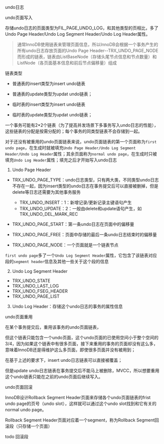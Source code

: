 undo日志

undo页面写入

存储undo日志的页面类型为FIL_PAGE_UNDO_LOG，和其他类型的页相比，多了Undo Page Header/Undo Log Segment Header/Undo Log Header属性。

> 通常InnoDB使用链表来管理页面信息，所以InnoDB会根据一个事务产生的所有undo日志存放页面的Undo Page Header--TRX_UNDO_PAGE_NODE而形成的链表，链表由ListBaseNode（存储头尾节点信息和节点数量）和ListNode（各页面基本信息和前后节点偏移量）组成

链表类型

- 普通表的insert类型为insert undo链表
- 普通表的update类型为updat undo链表；

- 临时表的insert类型为insert undo链表
- 临时表的update类型为updat undo链表；

一个事务可能有2*2个链表（为了提高并发场景下多事务写入undo日志的性能），这些链表的分配是按需分配的；每个事务的同类型链表不会存储到一起。

对于还没有被重用的undo页面链表来说，undo页面链表的第一个页面称为`first undo page`，在生成时就被填充`Undo Page Header/Undo Log Segment Header/Undo Log Header`属性；其余页面称为`normal undo page`，在生成时只被填充`Undo Log Header`属性；填充之后才开始写入undo日志

1. Undo Page Header

- TRX_UNDO_PAGE_TYPE：undo日志类型，只有两大类，不同类型undo日志不存在一起，因为insert类型的undo日志在事务提交后可以直接被删掉，但是delete等日志还需要为其他事务服务
  - TRX_UNDO_INSERT：1：新增记录/更新记录主键语句产生
  - TRX_UNDO_UPDATE：2：一般由delete和update语句产生，如TRX_UNDO_DEL_MARK_REC

- TRX_UNDO_PAGE_START：第一条undo日志在页面中的偏移量
- TRX_UNDO_PAGE_FREE：页面中存储的最后一条undo日志结束时的偏移量
- TRX_UNDO_PAGE_NODE：一个页面就是一个链表节点

`first undo page`多了一个`Undo Log Segment Header`属性，它包含了该链表对应段的`segment header`信息及其他一些关于这个段的信息

2. Undo Log Segment Header

- TRX_UNDO_STATE
- TRX_UNDO_LAST_LOG
- TRX_UNDO_FSEG_HEADER
- TRX_UNDO_PAGE_LIST

3. Undo Log Header：存储这个undo日志的事务的属性信息



undo页面重用

在某个事务提交后，重用该事务的undo页面链表，

但这个链表只能包含一个undo页面，这个undo页面的已使用空间小于整个空间的3/4，因为如果这个链表中有很多页面，接下来重用的事务的页面却没有这么多，意味着InnoDB还是得维护这么多页面，即使很多页面并没有被用到；

在基于上述的要求下，insert undo日志链表可以直接被覆盖；

但是update undo日志链表在事务提交后不能马上被删除，MVCC，所以想要重用这个undo链表只能在之前的undo页面后继续写入。



undo页面回滚

InnoDB设计Rollback Segment Header页面来存储各个undo页面链表的frist undo page的页号（undo slot），这样就可以通过这个undo slot找到和它有关的normal undo page。

Rollback Segment Header页面对应着一个segment，称为Rollback Segment回滚段（只存储一个页面）

todo 回滚段









